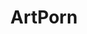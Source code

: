 ---
title: ArtPorn
crosslinks:
- PornOverlords
- papertowns
- BrasilOnReddit
- Buddhism
- Irony
- analog
- ArtFans
- Psychedelic
- im12andthisisdeep
- interestingasfuck
- upvotegifs
- LSD
- drawing
- OtakuVisualArts
- Skookum
- radiohead
---